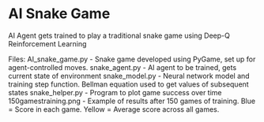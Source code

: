 # AI Snake Game
 AI Agent gets trained to play a traditional snake game using Deep-Q Reinforcement Learning

Files:
AI_snake_game.py - Snake game developed using PyGame, set up for agent-controlled moves. 
snake_agent.py - AI agent to be trained, gets current state of environment
snake_model.py - Neural network model and training step function. Bellman equation used to get values of subsequent states
snake_helper.py - Program to plot game success over time
150gamestraining.png - Example of results after 150 games of training. Blue = Score in each game. Yellow = Average score across all games.
